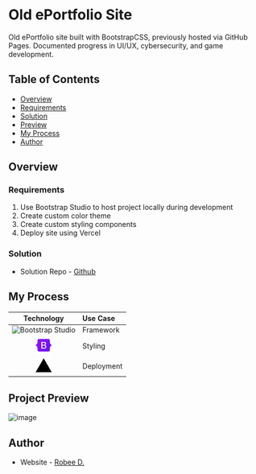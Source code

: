 # Old ePortfolio Site

Old ePortfolio site built with BootstrapCSS, previously hosted via GitHub Pages. Documented progress in UI/UX, cybersecurity, and game development. 

## Table of Contents
- [Overview](#overview)
- [Requirements](#requirements)
- [Solution](#solution)
- [Preview](#project-preview)
- [My Process](#my-process)
- [Author](#author)

## Overview

### Requirements
1. Use Bootstrap Studio to host project locally during development
2. Create custom color theme
3. Create custom styling components
4. Deploy site using Vercel

### Solution
- Solution Repo - [Github](https://github.com/robeeds/old_eportfolio/)

## My Process

| Technology | Use Case |
| :---: | :--- |
| <img src="https://upload.wikimedia.org/wikipedia/commons/9/92/Bootstrap_Studio_Logo.png" alt="Bootstrap Studio" height="32" width="32"/> | Framework |
| <img src="https://github.com/devicons/devicon/blob/master/icons/bootstrap/bootstrap-original.svg" alt="Bootstrap" height="32" width="32"/> | Styling |
| <img src="https://github.com/devicons/devicon/blob/master/icons/vercel/vercel-original.svg" alt="Vercel" height="32" width="32"/> | Deployment |

## Project Preview
<img width="1511" alt="image" src="https://github.com/robeeds/old_eportfolio/assets/71895118/4af9b5be-b9a8-4de9-a6dd-00ff58c1a301">

## Author

- Website - [Robee D.](https://www.robeeds.dev)

